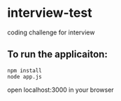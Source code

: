 # interview-test
coding challenge for interview

## To run the applicaiton:

```
npm install
node app.js
```
open localhost:3000 in your browser
